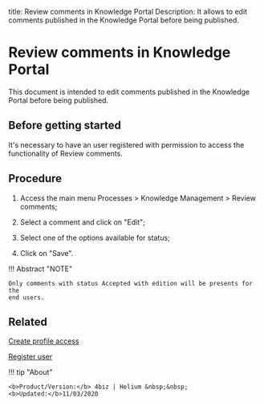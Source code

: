 title:  Review comments in Knowledge Portal
Description: It allows to edit comments published in the Knowledge Portal before being published. 
# Review comments in Knowledge Portal

This document is intended to edit comments published in the Knowledge Portal before being published.

Before getting started
----------------

It's necessary to have an user registered with permission to access the functionality
of Review comments.

Procedure
------------

1.  Access the main menu Processes \> Knowledge Management \> Review comments;

2.  Select a comment and click on "Edit";

3.  Select one of the options available for status;

4.  Click on "Save".

!!! Abstract "NOTE"
    
    Only comments with status Accepted with edition will be presents for the
    end users.
    
Related
----------------

[Create profile access](/en-us/4biz-helium/initial-settings/access-settings/profile/create-profile-access.html)

[Register user](/en-us/4biz-helium/initial-settings/access-settings/user/users.html)    

!!! tip "About"

    <b>Product/Version:</b> 4biz | Helium &nbsp;&nbsp;
    <b>Updated:</b>11/03/2020

